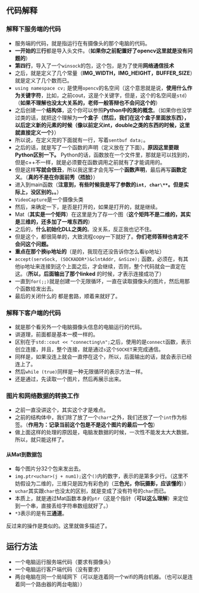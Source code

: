## 代码解释

### 解释下服务端的代码

- 服务端的代码，就是指运行在有摄像头的那个电脑的代码。
- **一开始的三行**都是导入头文件。（**如果你之前配置好了opencv这里就是没有问题的**）
- **第四行**，导入了一个`winsock`的包，这个包，是为了使用**网络通信技术**
- 之后，就是定义了几个常量（**IMG_WIDTH，IMG_HEIGHT，BUFFER_SIZE**）就是定义了几个数而已。
- `using namespace cv;` 是使用`opencv`的名空间（这个意思就是说，**使用什么作为关键字符**，比如，之前cout，这是个关键字，但是，这个的名空间是`std`）（**如果不理解也没太大关系的，老师一般答辩也不会问这个的**）
- 之后创建一个**结构体**，这个你可以参照**Python中的类的概念**。（如果你也没学过类的话，就把这个理解为**一个盒子（然后，我们在这个盒子里面放东西），以后定义新的元素的时候（像以前定义int，double之类的东西的时候，这里就直接定义一个）**）
- 所以说，在定义完的下面就有一行，写着`sentbuf data;`。
- 之后的话，就是写了一个函数的声明（定义放在了下面）。**原因这里要跟Python区别一下。** Python的话，函数放在一个文件里，那就是可以找到的，但是c++不一样，就是必须要在函数调用之前就有了才能调用的。
- 但是这样**写就会很丑**，所以我这里才会先写一个**函数声明**，最后再写**函数定义**。（**真的不是在你面前秀（捂脸）**）
- 进入到main函数（**注意到，有些时候我是写了参数的`int, char\**`。但是实际上，没区别的。。**）
- `VideoCapture`是一个摄像头类
- 然后，来确定一下，是否是打开的，如果是打开的，就是继续。
- Mat（**其实是一个矩阵**）在这里是为了存一个图（**这个矩阵不是二维的，其实是三维的，还多加了一堆东西的**）
- 之后的，**什么初始化DLL之类的**。没关系，反正我也记不住。
- 但是这个，都很简单的，大致流程copy一下就好了。**你们老师答辩也肯定不会问这个问题。**
- **重点在那个换ip地址的**（是的，我现在还没告诉你怎么看ip地址）
- `accept(servSock, (SOCKADDR*)&clntAddr, &nSize);` 函数，必须在，有其他ip地址来连接到这个上面之后，才会继续，否则，整个代码就会一直定在这。（**所以，后面输出了那个linked** 的时候，才表示连接成功了）
- 一直到`for(;;)`就是创建一个无限循环，一直在读取摄像头的图片，然后用那个函数给发出去。
- 最后的关闭什么的 都是套路，顺着来就好了。

### 解释下客户端的代码

- 就是那个看另外一个电脑摄像头信息的电脑运行的代码。
- 讲道理，前面都是基本一模一样的。
- 区别在于`std::cout << "connecting\n";`之后，使用的是`connect`函数，表示创立连接，并且，整个连接，就是通过`s`这个`SOCKET`来完成通信。
- 同样是，如果没连上就会一直停在这个，所以，后面输出的话，就会表示已经连上了。
- 然后`while (true)`同样是一种无限循环的表示方法一样。
- 还是通过，先读取一个图片，然后再展示出来。

### 图片和网络数据的转换工作

- 之前一直没讲这个，其实这个才是难点。
- 之前的结构体中，我们除了放了一个`char*`之外，我们还放了一个`int`作为标签。（**作用为：记录当前这个包是不是这个图片的最后一个包**）
- 做上面这样的处理的原因是，电脑发数据的时候，一次性不能发太大大数据，所以，就只能这样了。

#### 从Mat到数据包

- 每个图片分32个包来发出去。
- `img.ptr<uchar>(j + num1);`这个`()`内的数字，表示的是第多少行。（这里不妨假设为二维的，三维只是因为有彩色的（**三色光，你玩摄影，应该懂的**））
- `uchar`其实跟`char`也没太的区别，就是变成了没有符号的`char`而已。
- 本质上，就是通过Mat函数本身的`ptr`（这是个指针（**可以这么理解**）来定位到一个串，直接丢给字符串数组就好了。）
- `*3`表示的是有**三通道**。

反过来的操作是类似的。这里就做多描述了。

## 运行方法

- 一个电脑运行服务端代码（要求有摄像头）
- 一个电脑运行客户端代码（没有要求）
- 两台电脑在同一个局域网下（可以是连着同一个wifi的两台机器。（也可以是连着同一个路由器的两台电脑））